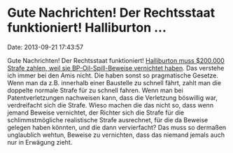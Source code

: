 Gute Nachrichten! Der Rechtsstaat funktioniert! Halliburton \...
================================================================

Date: 2013-09-21 17:43:57

Gute Nachrichten! Der Rechtsstaat funktioniert! [Halliburton muss
\$200.000 Strafe zahlen, weil sie BP-Oil-Spill-Beweise vernichtet
haben](http://www.theatlanticwire.com/business/2013/09/halliburton-will-pay-200000-fine-destroying-bp-oil-spill-evidence/69630/).
Das verstehe ich immer bei den Amis nicht. Die haben sonst so
pragmatische Gesetze. Wenn man da z.B. innerhalb einer Baustelle zu
schnell fährt, zahlt man die doppelte normale Strafe für zu schnell
fahren. Wenn man bei Patentverletzungen nachweisen kann, dass die
Verletzung böswillig war, verdreifacht sich die Strafe. Wieso machen die
das nicht so, dass wenn jemand Beweise vernichtet, der Richter sich die
Strafe für die schlimmstmögliche realistische Strafe ausrechnet, für die
da Beweise gelegen haben könnten, und die dann vervierfacht? Das muss so
dermaßen unglaublich wehtun, Beweise zu vernichten, dass das niemand
jemals auch nur in Erwägung zieht.
